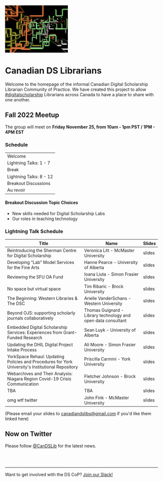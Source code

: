
![CDSLib 'Logo'](images/pipes.png)

# Canadian DS Librarians

Welcome to the homepage of the informal Canadian Digital Scholarship Librarian Community of Practice. We have created this project to allow [#digitalscholarship](https://twitter.com/search?q=%23digitalscholarship) Librarians across Canada to have a place to share with one another.

## Fall 2022 Meetup

The group will meet on **Friday November 25, from 10am - 1pm PST / 1PM - 4PM EST** 

### Schedule

|   |
|---|
|Welcome|
|Lightning Talks: 1 - 7|
|Break|
|Lightning Talks: 8 -  12|
|Breakout Discussions |
|Au revoir|


#### Breakout Discussion Topic Choices

- New skills needed for Digital Scholarship Labs
- Our roles in teaching technology


###  Lightning Talk Schedule

|Title|Name|Slides|
|---|---|---|
|Reintroducing the Sherman Centre for Digital Scholarship| Veronica Litt - McMaster University| slides |
|Developing “Lab” Model Services for the Fine Arts|Hanne Pearce - University of Alberta| slides |
|Reviewing the SFU OA Fund|Ioana Liuta - Simon Frasier University| slides |
|No space but virtual space| Tim Ribaric - Brock University  | slides |
|The Beginning: Western Libraries & The DSC|Arielle VanderSchans - Western University| slides |
|Beyond OJS: supporting scholarly journals collaboratively|Thomas Guignard - Library technology and open data consultant| slides |
|Embedded Digital Scholarship Services: Experiences from Grant-Funded Research|Sean Luyk - University of Alberta| slides |
|Updating the DHIL Digital Project Intake Process|Ali Moore - Simon Frasier University| slides |
|YorkSpace Rehaul: Updating Policies and Procedures for York University's Institutional Repository|Priscilla Carmini - York University| slides |
|Webarchives and Their Analysis: Niagara Region Covid-19 Crisis Communication|Fletcher Johnson - Brock University| slides |
|TBA|TBA| slides |
|omg wtf twitter|John Fink - McMaster University   | slides |

(Please email your slides to [canadiandslibs@gmail.com](mailto:canadiandslibs@gmail.com) if you'd like them linked here)


## Now on Twitter

Please follow [@CanDSLib](https://twitter.com/CanDSLib) for the latest news.


<br/>
<br/>

----
Want to get involved with the DS CoP? [Join our Slack!](https://join.slack.com/t/digitalscholincanada/shared_invite/zt-ue43gysy-wAgpaDkoclcWKW1cQ1S~gw)

